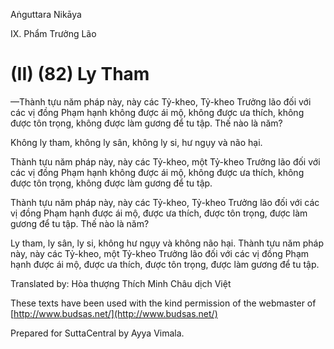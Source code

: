 Aṅguttara Nikāya

IX. Phẩm Trưởng Lão

# (II) (82) Ly Tham

—Thành tựu năm pháp này, này các Tỷ-kheo, Tỷ-kheo Trưởng lão đối với các vị đồng Phạm hạnh không được ái mộ, không được ưa thích, không được tôn trọng, không được làm gương để tu tập. Thế nào là năm?

Không ly tham, không ly sân, không ly si, hư ngụy và não hại.

Thành tựu năm pháp này, này các Tỷ-kheo, một Tỷ-kheo Trưởng lão đối với các vị đồng Phạm hạnh không được ái mộ, không được ưa thích, không được tôn trọng, không được làm gương để tu tập.

Thành tựu năm pháp này, này các Tỷ-kheo, Tỷ-kheo Trưởng lão đối với các vị đồng Phạm hạnh được ái mộ, được ưa thích, được tôn trọng, được làm gương để tu tập. Thế nào là năm?

Ly tham, ly sân, ly si, không hư ngụy và không não hại. Thành tựu năm pháp này, này các Tỷ-kheo, một Tỷ-kheo Trưởng lão đối với các vị đồng Phạm hạnh được ái mộ, được ưa thích, được tôn trọng, được làm gương để tu tập.

Translated by: Hòa thượng Thích Minh Châu dịch Việt

These texts have been used with the kind permission of the webmaster of [http://www.budsas.net/](http://www.budsas.net/)

Prepared for SuttaCentral by Ayya Vimala.